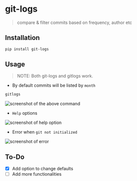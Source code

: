 # git-logs
> compare & filter commits based on frequency, author etc

## Installation 
```bash
pip install git-logs
```

## Usage 

> NOTE: Both git-logs and gitlogs work.

- By default commits will be listed by `month`
```bash
gitlogs 
```

![screenshot of the above command](https://drive.google.com/uc?export=view&id=1Fdy5Ss-p_UFQkOw4m3s2Nt0ZLO2cpIKZ)

- `Help` options

![screenshot of help option](https://drive.google.com/uc?export=view&id=1f1BBdjqhgvothkYuqa3g90y_QXnwibgJ)

- Error when `git not initialized` 

![screenshot of error](https://drive.google.com/uc?export=view&id=1osLBAab1dG-ckwULQ4Xe6DAGAg5VI1rc)


## To-Do
- [x] Add option to change defaults
- [ ] Add more functionalities